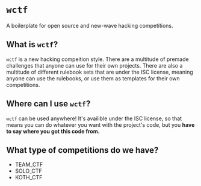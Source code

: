 # `wctf`

A boilerplate for open source and new-wave hacking competitions. 

## What is `wctf`?

`wctf` is a new hacking compeition style. There are a multitude of premade challenges that anyone can use for their own projects. There are also a multitude of different rulebook sets that are under the ISC license, meaning anyone can use the rulebooks, or use them as templates for their own competitions. 

## Where can I use `wctf`?

`wctf` can be used anywhere! It's availible under the ISC license, so that means you can do whatever you want with the project's code, but you __have to say where you got this code from.__

## What type of competitions do we have?
- TEAM_CTF
- SOLO_CTF
- KOTH_CTF

